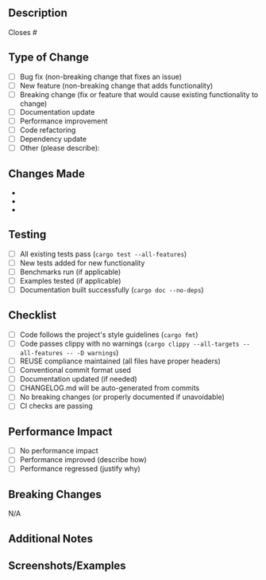 <!--
SPDX-FileCopyrightText: 2025 RAprogramm <andrey.rozanov.vl@gmail.com>
SPDX-License-Identifier: CC0-1.0
-->

## Description

<!-- Provide a brief description of your changes -->

Closes #<!-- issue number -->

## Type of Change

<!-- Mark the relevant option with an 'x' -->

- [ ] Bug fix (non-breaking change that fixes an issue)
- [ ] New feature (non-breaking change that adds functionality)
- [ ] Breaking change (fix or feature that would cause existing functionality to change)
- [ ] Documentation update
- [ ] Performance improvement
- [ ] Code refactoring
- [ ] Dependency update
- [ ] Other (please describe):

## Changes Made

<!-- List the main changes in this PR -->

-
-
-

## Testing

<!-- Describe the tests you've run and how to reproduce them -->

- [ ] All existing tests pass (`cargo test --all-features`)
- [ ] New tests added for new functionality
- [ ] Benchmarks run (if applicable)
- [ ] Examples tested (if applicable)
- [ ] Documentation built successfully (`cargo doc --no-deps`)

## Checklist

<!-- Mark completed items with an 'x' -->

- [ ] Code follows the project's style guidelines (`cargo fmt`)
- [ ] Code passes clippy with no warnings (`cargo clippy --all-targets --all-features -- -D warnings`)
- [ ] REUSE compliance maintained (all files have proper headers)
- [ ] Conventional commit format used
- [ ] Documentation updated (if needed)
- [ ] CHANGELOG.md will be auto-generated from commits
- [ ] No breaking changes (or properly documented if unavoidable)
- [ ] CI checks are passing

## Performance Impact

<!-- If applicable, describe any performance implications -->

- [ ] No performance impact
- [ ] Performance improved (describe how)
- [ ] Performance regressed (justify why)

## Breaking Changes

<!-- If this PR introduces breaking changes, list them here -->

N/A

## Additional Notes

<!-- Any additional information that reviewers should know -->

## Screenshots/Examples

<!-- If applicable, add screenshots or example output -->

